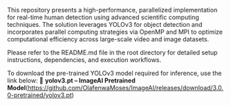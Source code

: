 This repository presents a high-performance, parallelized implementation for real-time human detection using advanced scientific computing techniques. The solution leverages YOLOv3 for object detection and incorporates parallel computing strategies via OpenMP and MPI to optimize computational efficiency across large-scale video and image datasets.

Please refer to the README.md file in the root directory for detailed setup instructions, dependencies, and execution workflows.

To download the pre-trained YOLOv3 model required for inference, use the link below:
🔗 **yolov3.pt – ImageAI Pretrained Model**(https://github.com/OlafenwaMoses/ImageAI/releases/download/3.0.0-pretrained/yolov3.pt)
